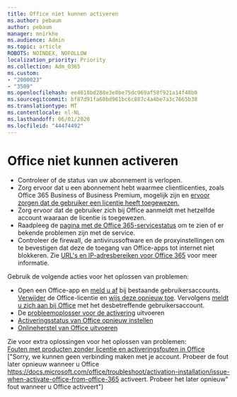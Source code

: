 ```yaml
---
title: Office niet kunnen activeren
ms.author: pebaum
author: pebaum
manager: mnirkhe
ms.audience: Admin
ms.topic: article
ROBOTS: NOINDEX, NOFOLLOW
localization_priority: Priority
ms.collection: Adm_O365
ms.custom:
- "2000023"
- "3509"
ms.openlocfilehash: ee4618bd288e3e8be75dc969af58f921a14f48b0
ms.sourcegitcommit: bf87d91fa60bd961bc6c887c4a4be7a3c7665b38
ms.translationtype: MT
ms.contentlocale: nl-NL
ms.lasthandoff: 06/01/2020
ms.locfileid: "44474492"
---
```

# <a name="unable-to-activate-office"></a>Office niet kunnen activeren

- Controleer of de status van uw abonnement is verlopen.
- Zorg ervoor dat u een abonnement hebt waarmee clientlicenties, zoals Office 365 Business of Business Premium, mogelijk zijn en [ervoor zorgen dat de gebruiker een licentie heeft toegewezen.](https://docs.microsoft.com/office365/admin/subscriptions-and-billing/assign-licenses-to-users)
- Zorg ervoor dat de gebruiker zich bij Office aanmeldt met hetzelfde account waaraan de licentie is toegewezen.
- Raadpleeg de [pagina met de Office 365-servicestatus](https://docs.microsoft.com/office365/enterprise/view-service-health) om te zien of er bekende problemen zijn met de service.
- Controleer de firewall, de antivirussoftware en de proxyinstellingen om te bevestigen dat deze de toegang van Office-apps tot internet niet blokkeren. Zie [URL's en IP-adresbereiken voor Office 365](https://docs.microsoft.com/en-us/office365/enterprise/urls-and-ip-address-ranges "URL's en IP-adresbereiken voor Office 365") voor meer informatie.

Gebruik de volgende acties voor het oplossen van problemen:

- Open een Office-app en [meld u af](https://support.office.com/article/5a20dc11-47e9-4b6f-945d-478cb6d92071) bij bestaande gebruikersaccounts. [Verwijder](https://docs.microsoft.com/office365/admin/manage/remove-licenses-from-users?view=o365-worldwide "Verwijderen") de Office-licentie en [wijs deze opnieuw toe](https://docs.microsoft.com/office365/admin/manage/assign-licenses-to-users?view=o365-worldwide "opnieuw toewijzen"). Vervolgens [meldt u zich aan bij Office](https://support.office.com/article/628ea040-f265-49de-b986-be09c3ebf8a9 "aanmelden bij Office") met het desbetreffende gebruikersaccount.
- De [probleemoplosser voor de activering](https://aka.ms/SARA-OfficeActivation-Alchemy) uitvoeren
- [Activeringsstatus van Office opnieuw instellen](https://docs.microsoft.com/en-us/office365/troubleshoot/activation/reset-office-365-proplus-activation-state "Office-activeringsstatus opnieuw instellen")
- [Onlineherstel van Office uitvoeren](https://support.office.com/Article/7821d4b6-7c1d-4205-aa0e-a6b40c5bb88b?wt.mc_id=Alchemy_ClientDIA)

Zie voor extra oplossingen voor het oplossen van problemen:  
[Fouten met producten zonder licentie en activeringsfouten in Office](https://support.office.com/Article/0d23d3c0-c19c-4b2f-9845-5344fedc4380?wt.mc_id=Alchemy_ClientDIA)  
["Sorry, we kunnen geen verbinding maken met je account. Probeer de fout later opnieuw wanneer u Office https://docs.microsoft.com/office/troubleshoot/activation-installation/issue-when-activate-office-from-office-365 activeert. Probeer het later opnieuw" fout wanneer u Office activeert")